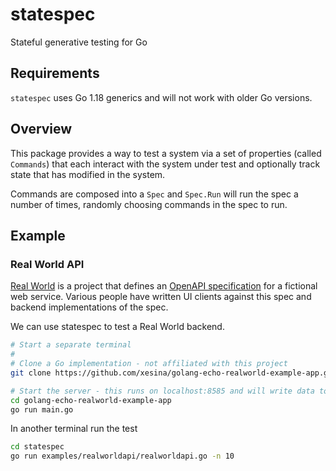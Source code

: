 # statespec

Stateful generative testing for Go

## Requirements

`statespec` uses Go 1.18 generics and will not work with older Go versions.

## Overview

This package provides a way to test a system via a set of properties (called `Commands`) that 
each interact with the system under test and optionally track state that has modified in the system.

Commands are composed into a `Spec` and `Spec.Run` will run the spec a number of times, randomly
choosing commands in the spec to run.

## Example

### Real World API

[Real World](https://github.com/gothinkster/realworld) is a project that defines an 
[OpenAPI specification](https://realworld-docs.netlify.app/docs/specs/backend-specs/introduction/) 
for a fictional web service. Various people have written UI clients against this spec and backend 
implementations of the spec.

We can use statespec to test a Real World backend.

```bash
# Start a separate terminal
#
# Clone a Go implementation - not affiliated with this project
git clone https://github.com/xesina/golang-echo-realworld-example-app.git

# Start the server - this runs on localhost:8585 and will write data to a file using sqlite3
cd golang-echo-realworld-example-app
go run main.go
```

In another terminal run the test

```bash
cd statespec
go run examples/realworldapi/realworldapi.go -n 10
```

